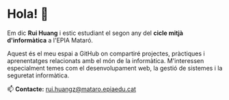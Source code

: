 # Hola! 👋

Em dic **Rui Huang** i estic estudiant el segon any del **cicle mitjà d'informàtica** a l'EPIA Mataró.

Aquest és el meu espai a GitHub on compartiré projectes, pràctiques i aprenentatges relacionats amb el món de la informàtica. M'interessen especialment temes com el desenvolupament web, la gestió de sistemes i la seguretat informàtica.

📫 **Contacte:** rui.huangz@mataro.epiaedu.cat
